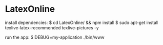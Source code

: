 # LatexOnline

install dependencies:
 $ cd LatexOnline/ && npm install
 $ sudo apt-get install texlive-latex-recommended texlive-pictures -y

run the app:
 $ DEBUG=my-application ./bin/www

